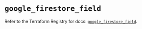 # `google_firestore_field`

Refer to the Terraform Registry for docs: [`google_firestore_field`](https://registry.terraform.io/providers/hashicorp/google-beta/6.49.3/docs/resources/google_firestore_field).
